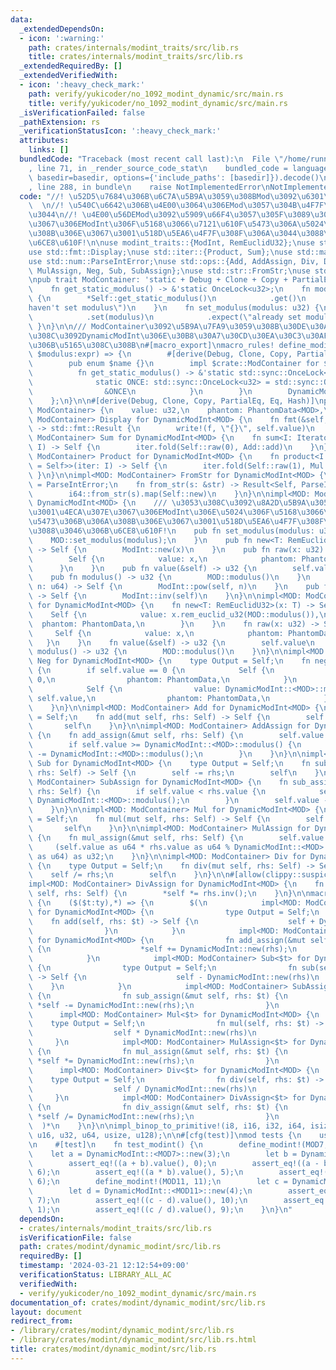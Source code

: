 ```yaml
---
data:
  _extendedDependsOn:
  - icon: ':warning:'
    path: crates/internals/modint_traits/src/lib.rs
    title: crates/internals/modint_traits/src/lib.rs
  _extendedRequiredBy: []
  _extendedVerifiedWith:
  - icon: ':heavy_check_mark:'
    path: verify/yukicoder/no_1092_modint_dynamic/src/main.rs
    title: verify/yukicoder/no_1092_modint_dynamic/src/main.rs
  _isVerificationFailed: false
  _pathExtension: rs
  _verificationStatusIcon: ':heavy_check_mark:'
  attributes:
    links: []
  bundledCode: "Traceback (most recent call last):\n  File \"/home/runner/.local/lib/python3.10/site-packages/onlinejudge_verify/documentation/build.py\"\
    , line 71, in _render_source_code_stat\n    bundled_code = language.bundle(stat.path,\
    \ basedir=basedir, options={'include_paths': [basedir]}).decode()\n  File \"/home/runner/.local/lib/python3.10/site-packages/onlinejudge_verify/languages/rust.py\"\
    , line 288, in bundle\n    raise NotImplementedError\nNotImplementedError\n"
  code: "//! \u52D5\u7684\u306B\u6C7A\u5B9A\u3059\u308BMod\u3092\u6301\u3064ModInt\
    \  \n//! \u540C\u6642\u306B\u4E00\u3064\u306EMod\u3057\u304B\u4F7F\u3048\u306A\
    \u3044\n//! \u4E00\u56DEMod\u3092\u5909\u66F4\u3057\u305F\u3089\u3001\u4ECA\u307E\
    \u3067\u306EModInt\u306F\u5168\u3066\u7121\u610F\u5473\u306A\u5024\u306B\u306A\
    \u308B\u306E\u3067\u3001\u518D\u5EA6\u4F7F\u308F\u306A\u3044\u3088\u3046\u306B\
    \u6CE8\u610F!\n\nuse modint_traits::{ModInt, RemEuclidU32};\nuse std::fmt::Debug;\n\
    use std::fmt::Display;\nuse std::iter::{Product, Sum};\nuse std::marker::PhantomData;\n\
    use std::num::ParseIntError;\nuse std::ops::{Add, AddAssign, Div, DivAssign, Mul,\
    \ MulAssign, Neg, Sub, SubAssign};\nuse std::str::FromStr;\nuse std::sync::OnceLock;\n\
    \npub trait ModContainer: 'static + Debug + Clone + Copy + PartialEq + Eq {\n\
    \    fn get_static_modulus() -> &'static OnceLock<u32>;\n    fn modulus() -> u32\
    \ {\n        *Self::get_static_modulus()\n            .get()\n            .expect(\"\
    haven't set modulus\")\n    }\n    fn set_modulus(modulus: u32) {\n        Self::get_static_modulus()\n\
    \            .set(modulus)\n            .expect(\"already set modulus\")\n   \
    \ }\n}\n\n/// ModContainer\u3092\u5B9A\u7FA9\u3059\u308B\u30DE\u30AF\u30ED \u3053\
    \u308C\u3092DynamicModInt\u306E\u30B8\u30A7\u30CD\u30EA\u30C3\u30AF\u5F15\u6570\
    \u306B\u5165\u308C\u308B\n#[macro_export]\nmacro_rules! define_modint {\n    ($name:ident,\
    \ $modulus:expr) => {\n        #[derive(Debug, Clone, Copy, PartialEq, Eq)]\n\
    \        pub enum $name {}\n        impl $crate::ModContainer for $name {\n  \
    \          fn get_static_modulus() -> &'static std::sync::OnceLock<u32> {\n  \
    \              static ONCE: std::sync::OnceLock<u32> = std::sync::OnceLock::new();\n\
    \                &ONCE\n            }\n        }\n        DynamicModInt::<$name>::set_modulus($modulus);\n\
    \    };\n}\n\n#[derive(Debug, Clone, Copy, PartialEq, Eq, Hash)]\npub struct DynamicModInt<MOD:\
    \ ModContainer> {\n    value: u32,\n    phantom: PhantomData<MOD>,\n}\n\nimpl<MOD:\
    \ ModContainer> Display for DynamicModInt<MOD> {\n    fn fmt(&self, f: &mut std::fmt::Formatter<'_>)\
    \ -> std::fmt::Result {\n        write!(f, \"{}\", self.value)\n    }\n}\n\nimpl<MOD:\
    \ ModContainer> Sum for DynamicModInt<MOD> {\n    fn sum<I: Iterator<Item = Self>>(iter:\
    \ I) -> Self {\n        iter.fold(Self::raw(0), Add::add)\n    }\n}\n\nimpl<MOD:\
    \ ModContainer> Product for DynamicModInt<MOD> {\n    fn product<I: Iterator<Item\
    \ = Self>>(iter: I) -> Self {\n        iter.fold(Self::raw(1), Mul::mul)\n   \
    \ }\n}\n\nimpl<MOD: ModContainer> FromStr for DynamicModInt<MOD> {\n    type Err\
    \ = ParseIntError;\n    fn from_str(s: &str) -> Result<Self, ParseIntError> {\n\
    \        i64::from_str(s).map(Self::new)\n    }\n}\n\nimpl<MOD: ModContainer>\
    \ DynamicModInt<MOD> {\n    /// \u3053\u308C\u3092\u8A2D\u5B9A\u3059\u308B\u3068\
    \u3001\u4ECA\u307E\u3067\u306EModInt\u306E\u5024\u306F\u5168\u3066\u7121\u610F\
    \u5473\u306B\u306A\u308B\u306E\u3067\u3001\u518D\u5EA6\u4F7F\u308F\u306A\u3044\
    \u3088\u3046\u306B\u6CE8\u610F!\n    pub fn set_modulus(modulus: u32) {\n    \
    \    MOD::set_modulus(modulus);\n    }\n    pub fn new<T: RemEuclidU32>(x: T)\
    \ -> Self {\n        ModInt::new(x)\n    }\n    pub fn raw(x: u32) -> Self {\n\
    \        Self {\n            value: x,\n            phantom: PhantomData,\n  \
    \      }\n    }\n    pub fn value(&self) -> u32 {\n        self.value\n    }\n\
    \    pub fn modulus() -> u32 {\n        MOD::modulus()\n    }\n    pub fn pow(&self,\
    \ n: u64) -> Self {\n        ModInt::pow(self, n)\n    }\n    pub fn inv(&self)\
    \ -> Self {\n        ModInt::inv(self)\n    }\n}\n\nimpl<MOD: ModContainer> ModInt\
    \ for DynamicModInt<MOD> {\n    fn new<T: RemEuclidU32>(x: T) -> Self {\n    \
    \    Self {\n            value: x.rem_euclid_u32(MOD::modulus()),\n          \
    \  phantom: PhantomData,\n        }\n    }\n    fn raw(x: u32) -> Self {\n   \
    \     Self {\n            value: x,\n            phantom: PhantomData,\n     \
    \   }\n    }\n    fn value(&self) -> u32 {\n        self.value\n    }\n    fn\
    \ modulus() -> u32 {\n        MOD::modulus()\n    }\n}\n\nimpl<MOD: ModContainer>\
    \ Neg for DynamicModInt<MOD> {\n    type Output = Self;\n    fn neg(self) -> Self\
    \ {\n        if self.value == 0 {\n            Self {\n                value:\
    \ 0,\n                phantom: PhantomData,\n            }\n        } else {\n\
    \            Self {\n                value: DynamicModInt::<MOD>::modulus() -\
    \ self.value,\n                phantom: PhantomData,\n            }\n        }\n\
    \    }\n}\n\nimpl<MOD: ModContainer> Add for DynamicModInt<MOD> {\n    type Output\
    \ = Self;\n    fn add(mut self, rhs: Self) -> Self {\n        self += rhs;\n \
    \       self\n    }\n}\n\nimpl<MOD: ModContainer> AddAssign for DynamicModInt<MOD>\
    \ {\n    fn add_assign(&mut self, rhs: Self) {\n        self.value += rhs.value;\n\
    \        if self.value >= DynamicModInt::<MOD>::modulus() {\n            self.value\
    \ -= DynamicModInt::<MOD>::modulus();\n        }\n    }\n}\n\nimpl<MOD: ModContainer>\
    \ Sub for DynamicModInt<MOD> {\n    type Output = Self;\n    fn sub(mut self,\
    \ rhs: Self) -> Self {\n        self -= rhs;\n        self\n    }\n}\n\nimpl<MOD:\
    \ ModContainer> SubAssign for DynamicModInt<MOD> {\n    fn sub_assign(&mut self,\
    \ rhs: Self) {\n        if self.value < rhs.value {\n            self.value +=\
    \ DynamicModInt::<MOD>::modulus();\n        }\n        self.value -= rhs.value;\n\
    \    }\n}\n\nimpl<MOD: ModContainer> Mul for DynamicModInt<MOD> {\n    type Output\
    \ = Self;\n    fn mul(mut self, rhs: Self) -> Self {\n        self *= rhs;\n \
    \       self\n    }\n}\n\nimpl<MOD: ModContainer> MulAssign for DynamicModInt<MOD>\
    \ {\n    fn mul_assign(&mut self, rhs: Self) {\n        self.value =\n       \
    \     (self.value as u64 * rhs.value as u64 % DynamicModInt::<MOD>::modulus()\
    \ as u64) as u32;\n    }\n}\n\nimpl<MOD: ModContainer> Div for DynamicModInt<MOD>\
    \ {\n    type Output = Self;\n    fn div(mut self, rhs: Self) -> Self {\n    \
    \    self /= rhs;\n        self\n    }\n}\n\n#[allow(clippy::suspicious_op_assign_impl)]\n\
    impl<MOD: ModContainer> DivAssign for DynamicModInt<MOD> {\n    fn div_assign(&mut\
    \ self, rhs: Self) {\n        *self *= rhs.inv();\n    }\n}\n\nmacro_rules! impl_binop_to_primitive\
    \ {\n    ($($t:ty),*) => {\n        $(\n            impl<MOD: ModContainer> Add<$t>\
    \ for DynamicModInt<MOD> {\n                type Output = Self;\n            \
    \    fn add(self, rhs: $t) -> Self {\n                    self + DynamicModInt::new(rhs)\n\
    \                }\n            }\n            impl<MOD: ModContainer> AddAssign<$t>\
    \ for DynamicModInt<MOD> {\n                fn add_assign(&mut self, rhs: $t)\
    \ {\n                    *self += DynamicModInt::new(rhs);\n                }\n\
    \            }\n            impl<MOD: ModContainer> Sub<$t> for DynamicModInt<MOD>\
    \ {\n                type Output = Self;\n                fn sub(self, rhs: $t)\
    \ -> Self {\n                    self - DynamicModInt::new(rhs)\n            \
    \    }\n            }\n            impl<MOD: ModContainer> SubAssign<$t> for DynamicModInt<MOD>\
    \ {\n                fn sub_assign(&mut self, rhs: $t) {\n                   \
    \ *self -= DynamicModInt::new(rhs);\n                }\n            }\n      \
    \      impl<MOD: ModContainer> Mul<$t> for DynamicModInt<MOD> {\n            \
    \    type Output = Self;\n                fn mul(self, rhs: $t) -> Self {\n  \
    \                  self * DynamicModInt::new(rhs)\n                }\n       \
    \     }\n            impl<MOD: ModContainer> MulAssign<$t> for DynamicModInt<MOD>\
    \ {\n                fn mul_assign(&mut self, rhs: $t) {\n                   \
    \ *self *= DynamicModInt::new(rhs);\n                }\n            }\n      \
    \      impl<MOD: ModContainer> Div<$t> for DynamicModInt<MOD> {\n            \
    \    type Output = Self;\n                fn div(self, rhs: $t) -> Self {\n  \
    \                  self / DynamicModInt::new(rhs)\n                }\n       \
    \     }\n            impl<MOD: ModContainer> DivAssign<$t> for DynamicModInt<MOD>\
    \ {\n                fn div_assign(&mut self, rhs: $t) {\n                   \
    \ *self /= DynamicModInt::new(rhs);\n                }\n            }\n      \
    \  )*\n    }\n}\n\nimpl_binop_to_primitive!(i8, i16, i32, i64, isize, i128, u8,\
    \ u16, u32, u64, usize, u128);\n\n#[cfg(test)]\nmod tests {\n    use super::*;\n\
    \n    #[test]\n    fn test_modint() {\n        define_modint!(MOD7, 7);\n    \
    \    let a = DynamicModInt::<MOD7>::new(3);\n        let b = DynamicModInt::<MOD7>::new(4);\n\
    \        assert_eq!((a + b).value(), 0);\n        assert_eq!((a - b).value(),\
    \ 6);\n        assert_eq!((a * b).value(), 5);\n        assert_eq!((a / b).value(),\
    \ 6);\n        define_modint!(MOD11, 11);\n        let c = DynamicModInt::<MOD11>::new(3);\n\
    \        let d = DynamicModInt::<MOD11>::new(4);\n        assert_eq!((c + d).value(),\
    \ 7);\n        assert_eq!((c - d).value(), 10);\n        assert_eq!((c * d).value(),\
    \ 1);\n        assert_eq!((c / d).value(), 9);\n    }\n}\n"
  dependsOn:
  - crates/internals/modint_traits/src/lib.rs
  isVerificationFile: false
  path: crates/modint/dynamic_modint/src/lib.rs
  requiredBy: []
  timestamp: '2024-03-21 12:12:54+09:00'
  verificationStatus: LIBRARY_ALL_AC
  verifiedWith:
  - verify/yukicoder/no_1092_modint_dynamic/src/main.rs
documentation_of: crates/modint/dynamic_modint/src/lib.rs
layout: document
redirect_from:
- /library/crates/modint/dynamic_modint/src/lib.rs
- /library/crates/modint/dynamic_modint/src/lib.rs.html
title: crates/modint/dynamic_modint/src/lib.rs
---
```

